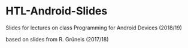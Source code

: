 # HTL-Android-Slides
Slides for lectures on class Programming for Android Devices (2018/19)

based on slides from R. Grüneis (2017/18)
